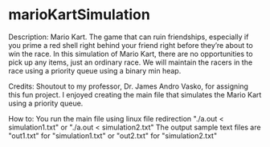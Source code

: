 # marioKartSimulation

Description:
Mario Kart. The game that can ruin friendships, especially if you prime a red shell right behind your friend right before they’re about to win the race. In this simulation of Mario Kart, there are no opportunities to pick up any items, just an ordinary race. We will maintain the racers in the race using a priority queue using a binary min heap.

Credits:
Shoutout to my professor, Dr. James Andro Vasko, for assigning this fun project. I enjoyed creating the main file that simulates the Mario Kart using a priority queue.

How to:
You run the main file using linux file redirection "./a.out < simulation1.txt" or "./a.out < simulation2.txt"
The output sample text files are "out1.txt" for "simulation1.txt" or "out2.txt" for "simulation2.txt"
